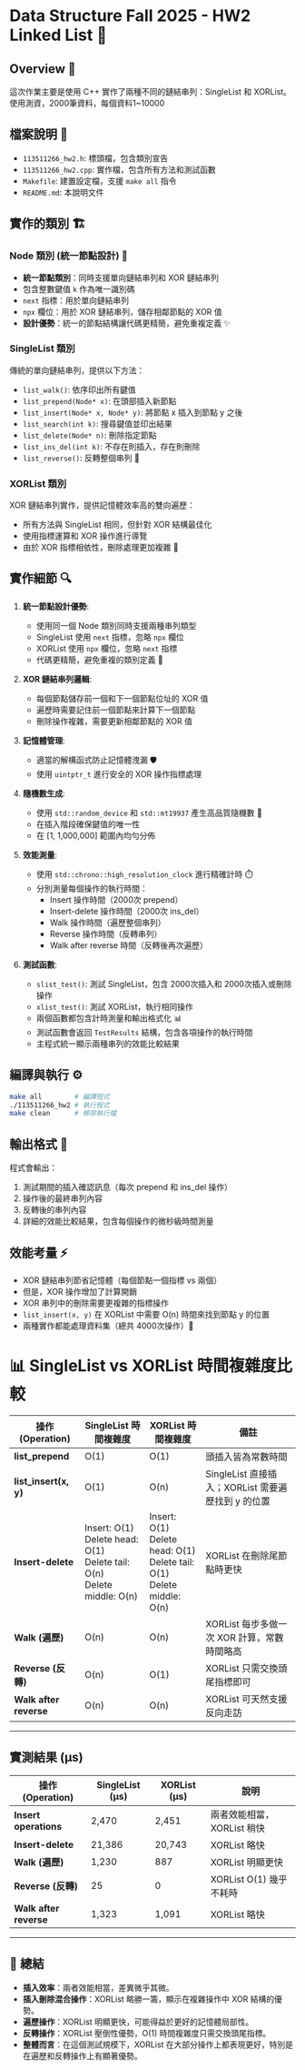 # Data Structure Fall 2025 - HW2 Linked List 🔗
## Overview 📖
這次作業主要是使用 C++ 實作了兩種不同的鏈結串列：SingleList 和 XORList。
使用測資，2000筆資料，每個資料1~10000

## 檔案說明 📁
- `113511266_hw2.h`: 標頭檔，包含類別宣告
- `113511266_hw2.cpp`: 實作檔，包含所有方法和測試函數
- `Makefile`: 建置設定檔，支援 `make all` 指令
- `README.md`: 本說明文件

## 實作的類別 🏗️

### Node 類別 (統一節點設計) 🎯
- **統一節點類別**：同時支援單向鏈結串列和 XOR 鏈結串列
- 包含整數鍵值 `k` 作為唯一識別碼
- `next` 指標：用於單向鏈結串列
- `npx` 欄位：用於 XOR 鏈結串列，儲存相鄰節點的 XOR 值
- **設計優勢**：統一的節點結構讓代碼更精簡，避免重複定義 ✨

### SingleList 類別 
傳統的單向鏈結串列，提供以下方法：
- `list_walk()`: 依序印出所有鍵值
- `list_prepend(Node* x)`: 在頭部插入新節點
- `list_insert(Node* x, Node* y)`: 將節點 x 插入到節點 y 之後  
- `list_search(int k)`: 搜尋鍵值並印出結果
- `list_delete(Node* n)`: 刪除指定節點
- `list_ins_del(int k)`: 不存在則插入，存在則刪除
- `list_reverse()`: 反轉整個串列 🔄

### XORList 類別
XOR 鏈結串列實作，提供記憶體效率高的雙向遍歷：
- 所有方法與 SingleList 相同，但針對 XOR 結構最佳化
- 使用指標運算和 XOR 操作進行導覽  
- 由於 XOR 指標相依性，刪除處理更加複雜 🧩

## 實作細節 🔍

1. **統一節點設計優勢**: 
   - 使用同一個 Node 類別同時支援兩種串列類型
   - SingleList 使用 `next` 指標，忽略 `npx` 欄位
   - XORList 使用 `npx` 欄位，忽略 `next` 指標
   - 代碼更精簡，避免重複的類別定義 🎯

2. **XOR 鏈結串列邏輯**: 
   - 每個節點儲存前一個和下一個節點位址的 XOR 值
   - 遍歷時需要記住前一個節點來計算下一個節點
   - 刪除操作複雜，需要更新相鄰節點的 XOR 值

3. **記憶體管理**: 
   - 適當的解構函式防止記憶體洩漏 🛡️
   - 使用 `uintptr_t` 進行安全的 XOR 操作指標處理

4. **隨機數生成**: 
   - 使用 `std::random_device` 和 `std::mt19937` 產生高品質隨機數 🎲
   - 在插入階段確保鍵值的唯一性
   - 在 [1, 1,000,000] 範圍內均勻分佈

4. **效能測量**:
   - 使用 `std::chrono::high_resolution_clock` 進行精確計時 ⏱️
   - 分別測量每個操作的執行時間：
     - Insert 操作時間（2000次 prepend）
     - Insert-delete 操作時間（2000次 ins_del）
     - Walk 操作時間（遍歷整個串列）
     - Reverse 操作時間（反轉串列）
     - Walk after reverse 時間（反轉後再次遍歷）

5. **測試函數**:
   - `slist_test()`: 測試 SingleList，包含 2000次插入和 2000次插入或刪除操作
   - `xlist_test()`: 測試 XORList，執行相同操作
   - 兩個函數都包含計時測量和輸出格式化 📊
   - 測試函數會返回 `TestResults` 結構，包含各項操作的執行時間
   - 主程式統一顯示兩種串列的效能比較結果

## 編譯與執行 ⚙️
```bash
make all        # 編譯程式
./113511266_hw2 # 執行程式
make clean      # 移除執行檔
```

## 輸出格式 📝
程式會輸出：
1. 測試期間的插入確認訊息（每次 prepend 和 ins_del 操作）
2. 操作後的最終串列內容
3. 反轉後的串列內容  
4. 詳細的效能比較結果，包含每個操作的微秒級時間測量

## 效能考量 ⚡
- XOR 鏈結串列節省記憶體（每個節點一個指標 vs 兩個）
- 但是，XOR 操作增加了計算開銷
- XOR 串列中的刪除需要更複雜的指標操作
- `list_insert(x, y)` 在 XORList 中需要 O(n) 時間來找到節點 y 的位置
- 兩種實作都能處理資料集（總共 4000次操作）💪

# 📊 SingleList vs XORList 時間複雜度比較

| 操作 (Operation)         | SingleList 時間複雜度 | XORList 時間複雜度 | 備註 |
|---------------------------|-----------------------|--------------------|------|
| **list_prepend**          | O(1)                 | O(1)               | 頭插入皆為常數時間 |
| **list_insert(x, y)**     | O(1)                 | O(n)               | SingleList 直接插入；XORList 需要遍歷找到 y 的位置 |
| **Insert-delete**         | Insert: O(1)<br>Delete head: O(1)<br>Delete tail: O(n)<br>Delete middle: O(n) | Insert: O(1)<br>Delete head: O(1)<br>Delete tail: O(1)<br>Delete middle: O(n) | XORList 在刪除尾節點時更快 |
| **Walk (遍歷)**           | O(n)                 | O(n)               | XORList 每步多做一次 XOR 計算，常數時間略高 |
| **Reverse (反轉)**        | O(n)                 | O(1)               | XORList 只需交換頭尾指標即可 |
| **Walk after reverse**    | O(n)                 | O(n)               | XORList 可天然支援反向走訪 |

---

## 實測結果 (μs)

| 操作 (Operation)         | SingleList (μs) | XORList (μs) | 說明 |
|---------------------------|-----------------|--------------|------|
| **Insert operations**     | 2,470           | 2,451        | 兩者效能相當，XORList 稍快 |
| **Insert-delete**         | 21,386          | 20,743       | XORList 略快 |
| **Walk (遍歷)**           | 1,230           | 887          | XORList 明顯更快 |
| **Reverse (反轉)**        | 25              | 0            | XORList O(1) 幾乎不耗時 |
| **Walk after reverse**    | 1,323           | 1,091        | XORList 略快 |

---

## 📌 總結
- **插入效率**：兩者效能相當，差異微乎其微。  
- **插入刪除混合操作**：XORList 略勝一籌，顯示在複雜操作中 XOR 結構的優勢。
- **遍歷操作**：XORList 明顯更快，可能得益於更好的記憶體局部性。
- **反轉操作**：XORList 壓倒性優勢，O(1) 時間複雜度只需交換頭尾指標。  
- **整體而言**：在這個測試規模下，XORList 在大部分操作上都表現更好，特別是在遍歷和反轉操作上有顯著優勢。  
